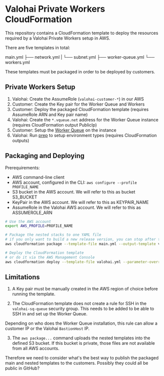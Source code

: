 # Valohai Private Workers CloudFormation

This repository contains a CloudFormation template to deploy the resources required by a Valohai Private Workers setup in AWS.

There are five templates in total:

main.yml
├── network.yml
|   └── subnet.yml
├── worker-queue.yml
└── workers.yml

These templates must be packaged in order to be deployed by customers.

## Private Workers Setup

1. Valohai: Create the AssumeRole (`valohai-customer-*`) in our AWS
2. Customer: Create the Key pair for the Worker Queue and Workers
3. Customer: Deploy the packaged CloudFormation template (requires AssumeRole ARN and Key pair name)
4. Valohai: Create the `*.vqueue.net` address for the Worker Queue instance (requires CloudFormation output PublicIp)
5. Customer: Setup the [Worker Queue](https://github.com/valohai/worker-queue) on the instance
6. Valohai: Run [prep](https://github.com/valohai/prep/) to setup environment types (requires CloudFormation outputs)

## Packaging and Deploying

Prerequirements:
* AWS command-line client
* AWS account, configured in the CLI: `aws configure --profile PROFILE_NAME`
* S3 bucket in the AWS account. We will refer to this as bucket S3_BUCKET
* KeyPair in the AWS account. We will refer to this as KEYPAIR_NAME
* AssumeRole in the Valohai AWS account. We will refer to this as ASSUMEROLE_ARN

```bash
# Use the AWS account
export AWS_PROFILE=PROFILE_NAME

# Package the nested stacks to one YAML file
# if you only want to build a new release version, you can stop after this
aws cloudformation package --template-file main.yml --output-template valohai.yml --s3-bucket S3_BUCKET

# Deploy the CloudFormation template
# or do it via the AWS Management Console
aws cloudformation deploy --template-file valohai.yml --parameter-overrides AssumeRoleARN=ASSUMEROLE_ARN KeyPair=KEYPAIR_NAME --capabilities CAPABILITY_NAMED_IAM --stack-name Valohai
```

## Limitations

1) A Key pair must be manually created in the AWS region of choice before running the template.

2) The CloudFormation template does not create a rule for SSH in the `valohai-sq-queue` security group. This needs to be added to be able to SSH in and set up the Worker Queue.

Depending on who does the Worker Queue installation, this rule can allow a customer IP or the Valohai `BastionHost` IP.

3) The `aws package...` command uploads the nested templates into the defined S3 bucket. If this bucket is private, those files are not available from all AWS accounts.

Therefore we need to consider what's the best way to publish the packaged main and nested templates to the customers. Possibly they could all be public in GitHub?

